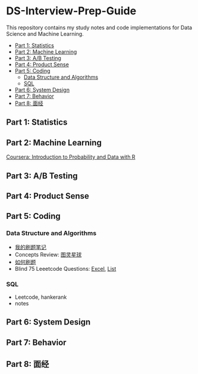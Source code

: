 # DS-Interview-Prep-Guide

This repository contains my study notes and code implementations for Data Science and Machine Learning.

<!-- TOC -->
- [Part 1: Statistics](#part-1-statistics)
- [Part 2: Machine Learning](#part-2-machine-learning)
- [Part 3: A/B Testing](#part-3-ab-testing)
- [Part 4: Product Sense](#part-4-product-sense)
- [Part 5: Coding](#part-5-coding)
  - [Data Structure and Algorithms](#data-structure-and-algorithms)
  - [SQL](#sql)
- [Part 6: System Design](#part-6-system-design)
- [Part 7: Behavior](#part-7-behavior)
- [Part 8: 面经](#part-8-面经)
<!-- /TOC -->


## Part 1: Statistics


## Part 2: Machine Learning

[Coursera: Introduction to Probability and Data with R](https://www.coursera.org/learn/probability-intro)


## Part 3: A/B Testing


## Part 4: Product Sense


## Part 5: Coding

### Data Structure and Algorithms
- [我的刷题笔记](Leetcode_notes/Leetcode笔记目录.md)
- Concepts Review: [图灵星球](https://turingplanet.org/category/computer-science-%e7%bc%96%e7%a8%8b%e5%9f%ba%e7%a1%80/%e6%95%b0%e6%8d%ae%e7%bb%93%e6%9e%84%e5%92%8c%e7%ae%97%e6%b3%95/)
- [如何刷题](https://www.1point3acres.com/bbs/thread-746561-1-1.html)
- Blind 75 Leeetcode Questions:
  [Excel](https://docs.google.com/spreadsheets/d/1A2PaQKcdwO_lwxz9bAnxXnIQayCouZP6d-ENrBz_NXc/edit?pli=1&gid=0#gid=0),
  [List](https://leetcode.com/discuss/post/460599/blind-75-leetcode-questions-by-krishnade-9xev/)


### SQL
- Leetcode, hankerank
- notes

## Part 6: System Design


## Part 7: Behavior


## Part 8: 面经



